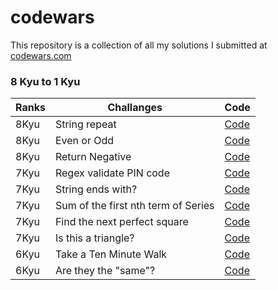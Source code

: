 # codewars

This repository is a collection of all my solutions I submitted at [codewars.com](https://www.codewars.com/)

### 8 Kyu to 1 Kyu

| Ranks  | Challanges |  Code|
| --- | -- |  -- |
| 8Kyu      |  String repeat           | [Code](https://github.com/SimpleLuke/codewars/tree/main/String-repeat)           |
| 8Kyu      |  Even or Odd             | [Code](https://github.com/SimpleLuke/codewars/tree/main/Even-or-Odd)             |
| 8Kyu      |  Return Negative         | [Code](https://github.com/SimpleLuke/codewars/tree/main/Return-Negative)         |
| 7Kyu      |  Regex validate PIN code | [Code](https://github.com/SimpleLuke/codewars/tree/main/Regex-validate-PIN-code) |
| 7Kyu      |  String ends with?        |[Code](https://github.com/SimpleLuke/codewars/tree/main/String-ends-with)        |
| 7Kyu      |  Sum of the first nth term of Series| [Code](https://github.com/SimpleLuke/codewars/tree/main/Sum-of-the-first-nth-term-of-Series)|
| 7Kyu      |  Find the next perfect square | [Code](https://github.com/SimpleLuke/codewars/tree/main/Find-the-next-perfect-square)|
| 7Kyu      |  Is this a triangle?       |[Code](https://github.com/SimpleLuke/codewars/tree/main/Is-this-a-triangle)     |
| 6Kyu      |  Take a Ten Minute Walk    |[Code](https://github.com/SimpleLuke/codewars/tree/main/Take-a-Ten-Minute-Walk)        |
| 6Kyu      |  Are they the "same"?     |[Code](https://github.com/SimpleLuke/codewars/tree/main/Are-they-the-same)|

